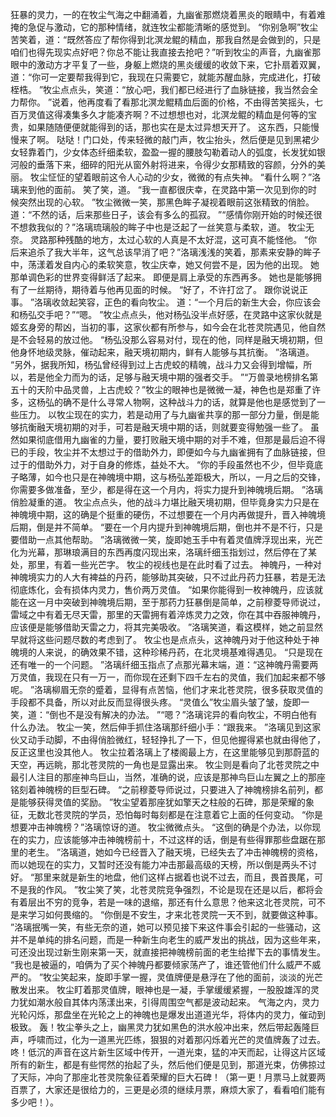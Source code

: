 狂暴的灵力，一的在牧尘气海之中翻涌着，九幽雀那燃烧着黑炎的眼睛中，有着难掩的急促与激动，它的那种情绪，就连牧尘都能清晰的感觉到。
“你别急啊”牧尘苦笑着，道：“既然答应了帮你得到北溟龙鲲的精血，那我自然是会做到的，只是咱们也得先现实点好吧？你总不能让我直接去抢吧？”听到牧尘的声音，九幽雀那眼中的激动方才平复了一些，身躯上燃烧的黑炎缓缓的收敛下来，它扑扇着双翼，道：“你可一定要帮我得到它，我现在只需要它，就能苏醒血脉，完成进化，打破桎梏。
”牧尘点点头，笑道：“放心吧，我们都已经进行了血脉链接，我当然会全力帮你。
”说着，他再度看了看那北溟龙鲲精血后面的价格，不由得苦笑摇头，七百万灵值这得凑集多久才能凑齐啊？不过想想也对，北溟龙鲲的精血是何等的宝贵，如果随随便便就能得到的话，那也实在是太过异想天开了。
这东西，只能慢慢来了啊。
哒哒！门口处，传来轻微的敲门声，牧尘抬头，然后便是见到黑裙少女轻靠着门，少女体态纤细柔软，盈盈一握的腰肢勾勒着动人的弧度，长发犹如银河般的垂落下来，细碎的阳光从窗外射将进来，令得少女那精致的容颜，分外的美丽。
牧尘怔怔的望着眼前这令人心动的少女，微微的有点失神。
“看什么啊？”洛璃来到他的面前。
笑了笑，道。
“我一直都很庆幸，在灵路中第一次见到你的时候突然出现的心软。
”牧尘微微一笑，那黑色眸子凝视着眼前这张精致的俏脸。
道：“不然的话，后来那些日子，该会有多么的孤寂。
”“感情你刚开始的时候还很不想救我似的？”洛璃琉璃般的眸子中也是泛起了一丝笑意与柔软，道。
牧尘无奈。
灵路那种残酷的地方，太过心软的人真是不太好混，这可真不能怪他。
“你后来追杀了我大半年，这气总该早消了吧？”洛璃浅浅的笑着，那素来安静的眸子中，荡漾着发自内心的柔软笑意，牧尘庆幸，她又何尝不是，因为他的出现。
她那单调色彩的世界变得鲜活了起来。
即便是肩上承受的东西再多。
她也是能够拥有了一丝期待，期待着与他再见面的时候。
“好了，不许打岔了。
跟你说说正事。
”洛璃收敛起笑容，正色的看向牧尘。
道：“一个月后的新生大会，你应该会和杨弘交手吧？”“嗯。
”牧尘点点头，他对杨弘没半点好感，在灵路中这家伙就是姬玄身旁的帮凶，当初的事，这家伙都有所参与，如今会在北苍灵院遇见，他自然是不会轻易的放过他。
“杨弘没那么容易对付，现在的他，同样是融天境初期，但他身怀地级灵脉，催动起来，融天境初期内，鲜有人能够与其抗衡。
”洛璃道。
“另外，据我所知，杨弘曾经得到过上古虎蛟的精魄，战斗力又会得到增幅，所以，若是他全力而为的话，足够与融天境中期的强者交手。
”“万兽录地榜排名第五十的天阶中品灵兽，上古虎蛟？”牧尘的眼神也是微微一凝，神色也是郑重了许多，这杨弘的确不是什么寻常人物啊，这种战斗力的话，就算是他也是感觉到了一些压力。
以牧尘现在的实力，若是动用了与九幽雀共享的那一部分力量，倒是能够抗衡融天境初期的对手，可若是融天境中期的话，则就要变得勉强一些了。
虽然如果彻底借用九幽雀的力量，要打败融天境中期的对手不难，但那是最后迫不得已的手段，牧尘并不太想过于的借助外力，即便如今与九幽雀拥有了血脉链接，但过于的借助外力，对于自身的修炼，益处不大。
“你的手段虽然也不少，但毕竟底子略薄，如今也只是在神魄境中期，这与杨弘差距极大，所以，一月之后的交锋，你需要多做准备，至少，都是得在这一个月内，将实力提升到神魄境后期。
”洛璃俏脸凝重的道。
牧尘点点头，他的战斗力堪比融天境初期，但毕竟身实力只是在神魄境中期，这的确是个挺重的硬伤，不过想要在一个月内再做提升，晋入神魄境后期，倒是并不简单。
“要在一个月内提升到神魄境后期，倒也并不是不行，只是要借助一点其他帮助。
”洛璃微微一笑，旋即她玉手中有着灵值牌浮现出来，光芒化为光幕，那琳琅满目的东西再度闪现出来，洛璃纤细玉指划过，然后停在了某处，那里，有着一些光芒字。
牧尘的视线也是在此时看了过去。
神魄丹，一种对神魄境实力的人大有裨益的丹药，能够助其突破，只不过此丹药力狂暴，若是无法彻底炼化，会有损体内灵力，售价两万灵值。
“如果你能得到一枚神魄丹，应该就能在这一月中突破到神魄境后期，至于那药力狂暴倒是简单，之前穆菱导师说过，雷域之中有着无尽天雷，那里的天雷拥有着淬炼灵力之效，你在其中吞服神魄丹，应该便是能够借助天雷之力，将其完美吸收。
”洛璃笑道，看这模样，她之前显然早就将这些问题尽数的考虑到了。
牧尘也是点点头，这神魄丹对于他这种处于神魄境的人来说，的确效果不错，这种珍稀丹药，在北灵境基难得遇见。
“只是现在还有唯一的一个问题。
”洛璃纤细玉指点了点那光幕末端，道：“这神魄丹需要两万灵值，我现在只有一万一，而你现在还剩下四千左右的灵值，我们加起来都不够呢。
”洛璃柳眉无奈的蹙着，显得有点苦恼，他们才来北苍灵院，很多获取灵值的手段都不具备，所以对此反而显得很头疼。
“灵值么”牧尘眉头皱了皱，旋即一笑，道：“倒也不是没有解决的办法。
”“嗯？”洛璃诧异的看向牧尘，不明白他有什么办法。
牧尘一笑，然后伸手抓住洛璃那纤细小手：“跟我来。
”洛璃见到这家伙又动手动脚，不由得俏脸微红，轻轻挣扎了一下，但见他握得紧也就由得他了，反正这里也没其他人。
牧尘拉着洛璃上了楼阁最上方，在这里能够见到那蔚蓝的天空，再远眺，那北苍灵院的一角也是显露出来。
牧尘则是看向了北苍灵院之中最引人注目的那座神鸟巨山，当然，准确的说，应该是那神鸟巨山左翼之上的那座铭刻着神魄榜的巨型石碑。
“之前穆菱导师说过，只要进入了神魄榜排名前列，都是能够获得灵值的奖励。
”牧尘望着那座犹如擎天之柱般的石碑，那是荣耀的象征，无数北苍灵院的学员，恐怕每时每刻都是在注意着它上面的任何变动。
“你是想要冲击神魄榜？”洛璃惊讶的道。
牧尘微微点头。
“这倒的确是个办法，以你现在的实力，应该能够冲击神魄榜前十，不过这样的话，倒是有些得罪那些盘踞在那里的老生。
”洛璃道，她如今已经晋入了融天境，已经失去了冲击神魄榜的资格，而以她现在的实力，又暂时还没有能力冲击那最高级的天榜，所以倒是两头不讨好。
“那里来就是新生的地盘，他们这样占据着也说不过去，而且，畏首畏尾，可不是我的作风。
”牧尘笑了笑，北苍灵院竞争强烈，不论是现在还是以后，都将会有着层出不穷的竞争，若是一味的退缩，那还有什么意思？他来这北苍灵院，可不是来学习如何畏缩的。
“你倒是不安生，才来北苍灵院一天不到，就要做这种事。
”洛璃抿嘴一笑，有些无奈的道，她可以预见接下来这件事会引起的一些骚动，这并不是单纯的排名问题，而是一种新生向老生的威严发出的挑战，因为这些年来，可还没出现过新生刚来第一天，就直接把神魄榜前面的老生给撵下去的事情发生。
“我也是被逼的，咱俩为了买个神魄丹都要倾家荡产了，谁还管他们什么威严不威严的。
”牧尘笑起来，旋即手掌一握，灵值牌便是悬浮在了他的面前，淡淡的光芒散发出来。
牧尘盯着那灵值牌，眼神也是一凝，手掌缓缓紧握，一股股雄浑的灵力犹如潮水般自其体内荡漾出来，引得周围空气都是波动起来。
气海之内，灵力光轮闪烁，那盘坐在光轮之上的神魄也是爆发出道道光华，将体内的灵力，催动到极致。
轰！牧尘拳头之上，幽黑灵力犹如黑色的洪水般冲出来，然后带起轰隆巨声，呼啸而过，化为一道黑光匹练，狠狠的对着那闪烁着光芒的灵值牌轰了过去。
咚！低沉的声音在这片新生区域中传开，一道光束，猛的冲天而起，让得这片区域所有的新生，都是有些愕然的抬起了头，然后他们便是见到，那道光束，仿佛掠过了天际，冲向了那座北苍灵院象征着荣耀的巨大石碑！（第一更！月票马上就要两百票了，大家还是很给力的，三更是必须的继续月票，麻烦大家了，看看咱们能有多少吧！）。
